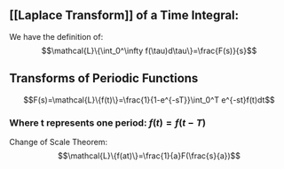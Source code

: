 ## [[Laplace Transform]] of a Time Integral:
We have the definition of:
$$\mathcal{L}\{\int_0^\infty f(\tau)d\tau\}=\frac{F(s)}{s}$$

## Transforms of Periodic Functions
$$F(s)=\mathcal{L}\{f(t)\}=\frac{1}{1-e^{-sT}}\int_0^T e^{-st}f(t)dt$$
### Where t represents one period: $f(t)=f(t-T)$

Change of Scale Theorem:
$$\mathcal{L}\{f(at)\}=\frac{1}{a}F(\frac{s}{a})$$

